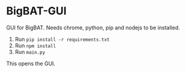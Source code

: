 # BigBAT-GUI
GUI for BigBAT. Needs chrome, python, pip and nodejs to be installed.

1. Run `pip install -r requirements.txt`
2. Run `npm install`
3. Run `main.py`

This opens the GUI.
